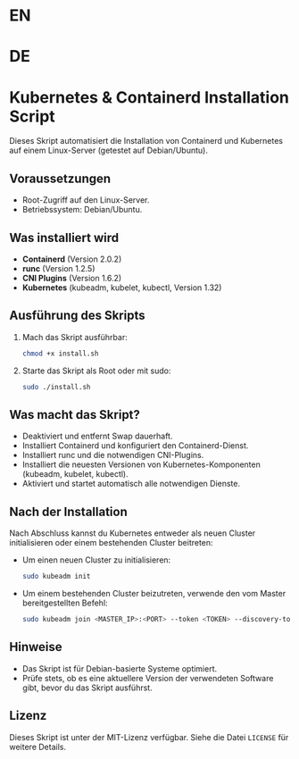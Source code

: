 # EN


# DE
# Kubernetes & Containerd Installation Script

Dieses Skript automatisiert die Installation von Containerd und Kubernetes auf einem Linux-Server (getestet auf Debian/Ubuntu).

## Voraussetzungen
- Root-Zugriff auf den Linux-Server.
- Betriebssystem: Debian/Ubuntu.

## Was installiert wird
- **Containerd** (Version 2.0.2)
- **runc** (Version 1.2.5)
- **CNI Plugins** (Version 1.6.2)
- **Kubernetes** (kubeadm, kubelet, kubectl, Version 1.32)

## Ausführung des Skripts

1. Mach das Skript ausführbar:
   ```bash
   chmod +x install.sh
   ```

2. Starte das Skript als Root oder mit sudo:
   ```bash
   sudo ./install.sh
   ```

## Was macht das Skript?

- Deaktiviert und entfernt Swap dauerhaft.
- Installiert Containerd und konfiguriert den Containerd-Dienst.
- Installiert runc und die notwendigen CNI-Plugins.
- Installiert die neuesten Versionen von Kubernetes-Komponenten (kubeadm, kubelet, kubectl).
- Aktiviert und startet automatisch alle notwendigen Dienste.

## Nach der Installation

Nach Abschluss kannst du Kubernetes entweder als neuen Cluster initialisieren oder einem bestehenden Cluster beitreten:

- Um einen neuen Cluster zu initialisieren:

  ```bash
  sudo kubeadm init
  ```

- Um einem bestehenden Cluster beizutreten, verwende den vom Master bereitgestellten Befehl:

  ```bash
  sudo kubeadm join <MASTER_IP>:<PORT> --token <TOKEN> --discovery-token-ca-cert-hash sha256:<HASH>
  ```

## Hinweise
- Das Skript ist für Debian-basierte Systeme optimiert.
- Prüfe stets, ob es eine aktuellere Version der verwendeten Software gibt, bevor du das Skript ausführst.

## Lizenz
Dieses Skript ist unter der MIT-Lizenz verfügbar. Siehe die Datei `LICENSE` für weitere Details.

